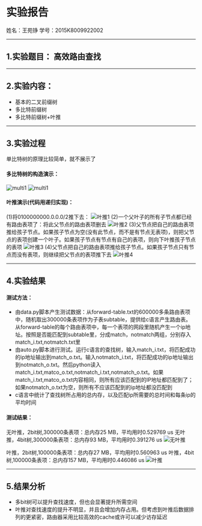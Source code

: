 # 实验报告

姓名：王苑铮 学号：2015K8009922002
- - -
## 1.实验题目：  高效路由查找
- - -
## 2.实验内容：
* 基本的二叉前缀树
* 多比特前缀树
* 多比特前缀树+叶推
- - - 
## 3.实验过程
单比特树的原理比较简单，就不展示了
#### 多比特树的构造演示：
![multi1](./img/multi1.PNG)
![multi1](./img/multi2.PNG)

#### 叶推演示(代码用递归实现)：
(1)将0100000000.0.0.0/2推下去：
![叶推1](./img/叶推1.PNG)
(2)一个父叶子的所有子节点都已经有路由表项了：将此父节点的路由表项删去
![叶推2](./img/叶推2.PNG)
(3)父节点把自己的路由表项推给孩子节点。如果孩子节点为空(没有此节点，而不是有节点无表项)，则把父节点的表项创建一个叶子。如果孩子节点有节点有自己的表项，则向下叶推孩子节点的表项
![叶推3](./img/叶推3.PNG)
(4)父节点把自己的路由表项推给孩子节点。如果孩子节点只有节点而没有表项，则继续把父节点的表项推下去
![叶推4](./img/叶推4.PNG)
- - -
## 4.实验结果
#### 测试方法：
* 由data.py脚本产生测试数据：从forward-table.txt的600000多条路由表项中，随机取出300000条表项作为子表subtable，提供给c语言产生路由表。从forward-table的每个路由表项中，每一个表项的网段里随机产生一个ip地址。按照是否能匹配到subtable里，分成match，notmatch两组，分别存入match_i.txt,notmatch.txt里
* 由auto.py脚本进行测试。运行c语言的查找树，输入match_i.txt，将匹配成功的ip地址输出到match_o.txt。输入notmatch_i.txt，将匹配成功的ip地址输出到notmatch_o.txt。然后python读入match_i.txt,matco_o.txt,notmatch_i.txt,notmatch_o.txt。如果match_i.txt,matco_o.txt内容相同，则所有应该匹配到的IP地址都匹配到了；如果notmatch_o.txt为空，则所有不应该匹配到的ip地址都没匹配到
* c语言中统计了查找树所占用的总内存，以及匹配ip所需要的总时间和每条ip的平均时间

#### 测试结果：

无叶推，2bit树,300000条表项：总内存25 MB，平均用时0.529769 us
无叶推，4bit树,300000条表项：总内存93 MB，平均用时0.391276 us
![无叶推](./img/无叶推结果.PNG)

叶推，2bit树,100000条表项：总内存27 MB，平均用时0.560963 us
叶推，4bit树,100000条表项：总内存157 MB，平均用时0.446086 us
![叶推](./img/叶推结果.PNG)
- - -
## 5.结果分析
* 多bit树可以提升查找速度，但也会显著提升所需空间
* 叶推对查找速度的提升不明显，并且会增加内存占用。但考虑到叶推后数据排列的更紧密，路由器采用比较高效的cache或许可以减少访存延迟